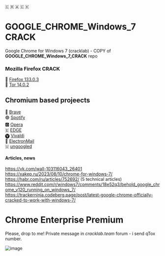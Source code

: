 🇨 🇷 🇦 🇨 🇰
# GOOGLE_CHROME_Windows_7 CRACK
Google Chrome for Windows 7 (cracklab) - COPY of **GOOGLE_CHROME_Windows_7_CRACK** repo  

### Mozilla Firefox CRACK
🦊 [Firefox 133.0.3](https://github.com/Blaukovitch/Mozilla_Firefox_Windows_7/releases/tag/FURRYFOX_3)  
🧅 [Tor 14.0.2](https://github.com/Blaukovitch/Mozilla_Firefox_Windows_7/releases/tag/Tor2)

## Chromium based projeects
🦁 [Brave](https://github.com/Blaukovitch/GOOGLE_CHROME_Windows_7/releases/tag/Brave_123)  
🟢 [Spotify](https://github.com/Blaukovitch/GOOGLE_CHROME_Windows_7/releases/tag/spotify_new)  
🅾️ [Opera](https://github.com/Blaukovitch/GOOGLE_CHROME_Windows_7/releases/tag/Opera_modern)  
🇪 [EDGE](https://github.com/Blaukovitch/GOOGLE_CHROME_Windows_7/releases/tag/EDGE_128)  
🅥 [Vivaldi](https://github.com/Blaukovitch/GOOGLE_CHROME_Windows_7/releases/tag/vivaldi_upd)  
📧 [ElectronMail](https://github.com/Blaukovitch/GOOGLE_CHROME_Windows_7/releases/tag/ElectronMail_530)  
🇺 [ungoogled](https://github.com/Blaukovitch/GOOGLE_CHROME_Windows_7/releases/tag/ungoogled)  

#### Articles, news
https://vk.com/wall-103116043_26401  
https://xakep.ru/2023/08/10/chrome-for-windows-7/  
https://habr.com/ru/articles/752692/  (5 technical articles)  
https://www.reddit.com/r/windows7/comments/18e52q3/behold_google_chrome_v120_running_on_windows_7/  
https://trackerninja.codeberg.page/post/latest-google-chrome-officially-cracked-to-work-with-windows-7/  

# Chrome Enterprise Premium 
Please, drop to me!  Private message in _cracklab.team_ forum - i send qTox number.  

![image](https://github.com/Blaukovitch/GOOGLE_CHROME_Windows_7/assets/116763547/11196e61-b034-4a02-bfb2-7464b1be1658)
